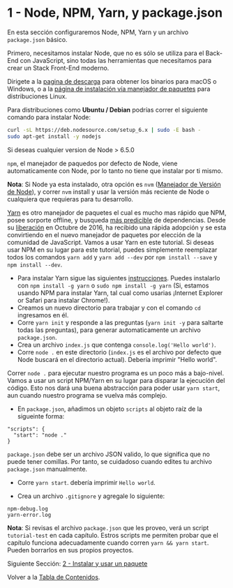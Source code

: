 # 1 - Node, NPM, Yarn, y package.json

En esta sección configuraremos Node, NPM, Yarn y un archivo `package.json` básico.

Primero, necesitamos instalar Node, que no es sólo se utiliza para el Back-End con JavaScript, sino todas las herramientas que necesitamos para crear un Stack Front-End moderno.

Dirigete a la [pagina de descarga](https://nodejs.org/en/download/current/) para obtener los binarios para macOS o Windows, o a la [página de instalación vía manejador de paquetes](https://nodejs.org/en/download/package-manager/) para distribuciones Linux.

Para distribuciones como **Ubuntu / Debian** podrías correr el siguiente comando para instalar Node:

```bash
curl -sL https://deb.nodesource.com/setup_6.x | sudo -E bash -
sudo apt-get install -y nodejs
```
Si deseas cualquier version de Node > 6.5.0

`npm`, el manejador de paquedos por defecto de Node, viene automaticamente con Node, por lo tanto no tiene que instalar por ti mismo.

**Nota**: Si Node ya esta instalado, otra opción es `nvm` ([Manejador de Versión de Node](https://github.com/creationix/nvm)), y correr `nvm` install y usar la versión más reciente de Node o cualquiera que requieras para tu desarrollo.

[Yarn](https://yarnpkg.com/) es otro manejador de paquetes el cual es mucho mas rápido que NPM, posee sorporte offline, y busqueda [más predicible](https://yarnpkg.com/en/docs/yarn-lock) de dependencias. Desde su [liberación](https://code.facebook.com/posts/1840075619545360) en Octubre de 2016, ha recibido una rápida adopción y se esta convirtiendo en el nuevo manejador de paquetes por elección de la comunidad de JavaScript. Vamos a usar Yarn en este tutorial. Si deseas usar NPM en su lugar para este tutorial, puedes simplemente reemplazar todos los comandos `yarn add` y `yarn add --dev` por `npm install --save` y `npm install --dev`.

- Para instalar Yarn sigue las siguientes [instrucciones](https://yarnpkg.com/en/docs/install). Puedes instalarlo con `npm install -g yarn` o `sudo npm install -g yarn` (Si, estamos usando NPM para instalar Yarn, tal cual como usarias ¡Internet Explorer or Safari para instalar Chrome!).
- Creamos un nuevo directorio para trabajar y con el comando `cd` ingresamos en él.
- Corre `yarn init` y responde a las preguntas (`yarn init -y` para saltarte todas las preguntas), para generar automaticamente un archivo `package.json`.
- Crea un archivo `index.js` que contenga `console.log('Hello world')`.
- Corre `node .`  en este directorio (`index.js` es el archivo por defecto que Node buscará en el directorio actual). Debería imprimir "Hello world".

Correr `node .`  para ejecutar nuestro programa es un poco más a bajo-nivel. Vamos a usar un script NPM/Yarn en su lugar para disparar la ejecucíón del código. Esto nos dará una buena abstracción para poder usar `yarn start`, aun cuando nuestro programa se vuelva más complejo.

- En `package.json`, añadimos un objeto `scripts` al objeto raíz de la sigueinte forma:

```
"scripts": {
  "start": "node ."
}
```

`package.json` debe ser un archivo JSON valido, lo que significa que no puede tener comillas. Por tanto, se cuidadoso cuando edites tu archivo `package.json` manualmente.

- Corre `yarn start`. debería imprimir `Hello world`.

- Crea un archivo `.gitignore` y agregale lo siguiente:

```
npm-debug.log
yarn-error.log
```

**Nota**: Si revisas el archivo `package.json` que les proveo, verá un script `tutorial-test` en cada capítulo. Estros scripts me permiten probar que el capítulo funciona adecuadamente cuando corren `yarn && yarn start`. Pueden borrarlos en sus propios proyectos.

Siguiente Sección: [2 - Instalar y usar un paquete](/tutorial/2-packages)

Volver a la [Tabla de Contenidos](https://github.com/AlexR1712/js-stack-from-scratch).
